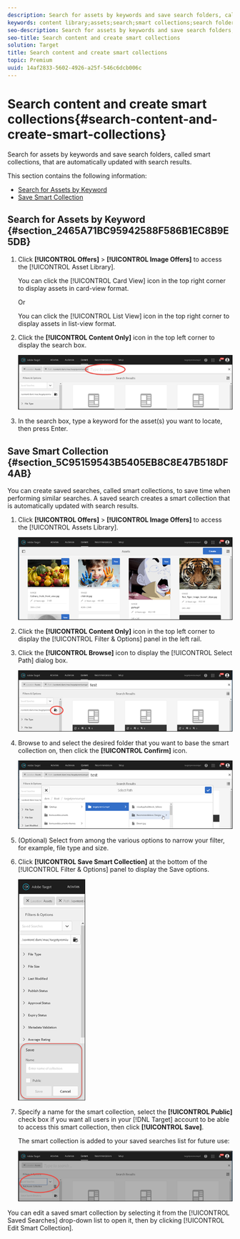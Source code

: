 ```yaml
---
description: Search for assets by keywords and save search folders, called smart collections, that are automatically updated with search results.
keywords: content library;assets;search;smart collections;search folder;filter
seo-description: Search for assets by keywords and save search folders, called smart collections, that are automatically updated with search results.
seo-title: Search content and create smart collections
solution: Target
title: Search content and create smart collections
topic: Premium
uuid: 14af2833-5602-4926-a25f-546c6dcb006c
---
```


# Search content and create smart collections{#search-content-and-create-smart-collections}

Search for assets by keywords and save search folders, called smart collections, that are automatically updated with search results.

This section contains the following information:

* [Search for Assets by Keyword](../../c-experiences/c-manage-content/filter-and-search-content.md#section_2465A71BC95942588F586B1EC8B9E5DB) 
* [Save Smart Collection](../../c-experiences/c-manage-content/filter-and-search-content.md#section_5C95159543B5405EB8C8E47B518DF4AB)

## Search for Assets by Keyword {#section_2465A71BC95942588F586B1EC8B9E5DB}

1. Click **[!UICONTROL Offers]** > **[!UICONTROL Image Offers]** to access the [!UICONTROL Asset Library].

   You can click the [!UICONTROL Card View] icon in the top right corner to display assets in card-view format.

   Or

   You can click the [!UICONTROL List View] icon in the top right corner to display assets in list-view format. 

1. Click the **[!UICONTROL Content Only]** icon in the top left corner to display the search box.

   ![](assets/search_assets.png)

1. In the search box, type a keyword for the asset(s) you want to locate, then press Enter.

## Save Smart Collection {#section_5C95159543B5405EB8C8E47B518DF4AB}

You can create saved searches, called smart collections, to save time when performing similar searches. A saved search creates a smart collection that is automatically updated with search results.

1. Click **[!UICONTROL Offers]** > **[!UICONTROL Image Offers]** to access the [!UICONTROL Assets Library].

   ![](assets/content.png)

1. Click the **[!UICONTROL Content Only]** icon in the top left corner to display the [!UICONTROL Filter & Options] panel in the left rail. 
1. Click the **[!UICONTROL Browse]** icon to display the [!UICONTROL Select Path] dialog box.

   ![](assets/browse_folders.png)

1. Browse to and select the desired folder that you want to base the smart collection on, then click the **[!UICONTROL Confirm]** icon.

   ![](assets/browse_folders2.png)

1. (Optional) Select from among the various options to narrow your filter, for example, file type and size. 
1. Click **[!UICONTROL Save Smart Collection]** at the bottom of the [!UICONTROL Filter & Options] panel to display the Save options.

   ![](assets/save_smart_collection_options.png)

1. Specify a name for the smart collection, select the **[!UICONTROL Public]** check box if you want all users in your [!DNL Target] account to be able to access this smart collection, then click **[!UICONTROL Save]**.

   The smart collection is added to your saved searches list for future use:

   ![](assets/saved_smart_collection.png)

You can edit a saved smart collection by selecting it from the [!UICONTROL Saved Searches] drop-down list to open it, then by clicking [!UICONTROL Edit Smart Collection]. 
